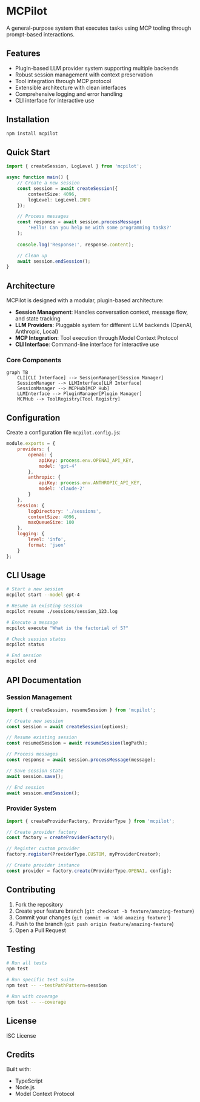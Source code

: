 # MCPilot

A general-purpose system that executes tasks using MCP tooling through prompt-based interactions.

## Features

- Plugin-based LLM provider system supporting multiple backends
- Robust session management with context preservation
- Tool integration through MCP protocol
- Extensible architecture with clean interfaces
- Comprehensive logging and error handling
- CLI interface for interactive use

## Installation

```bash
npm install mcpilot
```

## Quick Start

```typescript
import { createSession, LogLevel } from 'mcpilot';

async function main() {
    // Create a new session
    const session = await createSession({
        contextSize: 4096,
        logLevel: LogLevel.INFO
    });

    // Process messages
    const response = await session.processMessage(
        'Hello! Can you help me with some programming tasks?'
    );
    
    console.log('Response:', response.content);

    // Clean up
    await session.endSession();
}
```

## Architecture

MCPilot is designed with a modular, plugin-based architecture:

- **Session Management**: Handles conversation context, message flow, and state tracking
- **LLM Providers**: Pluggable system for different LLM backends (OpenAI, Anthropic, Local)
- **MCP Integration**: Tool execution through Model Context Protocol
- **CLI Interface**: Command-line interface for interactive use

### Core Components

```mermaid
graph TB
    CLI[CLI Interface] --> SessionManager[Session Manager]
    SessionManager --> LLMInterface[LLM Interface]
    SessionManager --> MCPHub[MCP Hub]
    LLMInterface --> PluginManager[Plugin Manager]
    MCPHub --> ToolRegistry[Tool Registry]
```

## Configuration

Create a configuration file `mcpilot.config.js`:

```javascript
module.exports = {
    providers: {
        openai: {
            apiKey: process.env.OPENAI_API_KEY,
            model: 'gpt-4'
        },
        anthropic: {
            apiKey: process.env.ANTHROPIC_API_KEY,
            model: 'claude-2'
        }
    },
    session: {
        logDirectory: './sessions',
        contextSize: 4096,
        maxQueueSize: 100
    },
    logging: {
        level: 'info',
        format: 'json'
    }
};
```

## CLI Usage

```bash
# Start a new session
mcpilot start --model gpt-4

# Resume an existing session
mcpilot resume ./sessions/session_123.log

# Execute a message
mcpilot execute "What is the factorial of 5?"

# Check session status
mcpilot status

# End session
mcpilot end
```

## API Documentation

### Session Management

```typescript
import { createSession, resumeSession } from 'mcpilot';

// Create new session
const session = await createSession(options);

// Resume existing session
const resumedSession = await resumeSession(logPath);

// Process messages
const response = await session.processMessage(message);

// Save session state
await session.save();

// End session
await session.endSession();
```

### Provider System

```typescript
import { createProviderFactory, ProviderType } from 'mcpilot';

// Create provider factory
const factory = createProviderFactory();

// Register custom provider
factory.register(ProviderType.CUSTOM, myProviderCreator);

// Create provider instance
const provider = factory.create(ProviderType.OPENAI, config);
```

## Contributing

1. Fork the repository
2. Create your feature branch (`git checkout -b feature/amazing-feature`)
3. Commit your changes (`git commit -m 'Add amazing feature'`)
4. Push to the branch (`git push origin feature/amazing-feature`)
5. Open a Pull Request

## Testing

```bash
# Run all tests
npm test

# Run specific test suite
npm test -- --testPathPattern=session

# Run with coverage
npm test -- --coverage
```

## License

ISC License

## Credits

Built with:
- TypeScript
- Node.js
- Model Context Protocol